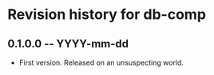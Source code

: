 # Revision history for db-comp

## 0.1.0.0  -- YYYY-mm-dd

* First version. Released on an unsuspecting world.
